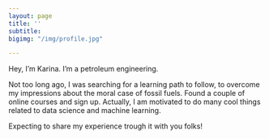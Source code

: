 ```yaml
---
layout: page
title: ''
subtitle: 
bigimg: "/img/profile.jpg"

---
```

Hey, I’m Karina. I’m a petroleum engineering.

Not too long ago, I was searching for a learning path to follow, to overcome my impressions about the moral case of fossil fuels. Found a couple of online courses and sign up. Actually, I am motivated to do many cool things related to data science and machine learning.

Expecting to share my experience trough it with you folks!